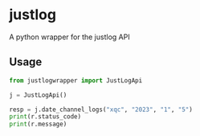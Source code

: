 # justlog

A python wrapper for the justlog API


## Usage

```python
from justlogwrapper import JustLogApi

j = JustLogApi()

resp = j.date_channel_logs("xqc", "2023", "1", "5")
print(r.status_code)
print(r.message)
```





